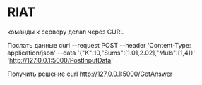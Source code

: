 # RIAT 
команды к серверу делал через CURL

Послать данные
curl --request POST --header 'Content-Type: application/json' --data '{"K":10,"Sums":[1.01,2.02],"Muls":[1,4]}' 'http://127.0.0.1:5000/PostInputData'

Получить решение
curl http://127.0.0.1:5000/GetAnswer
